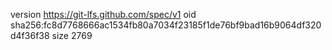 version https://git-lfs.github.com/spec/v1
oid sha256:fc8d7768666ac1534fb80a7034f23185f1de76bf9bad16b9064df320d4f36f38
size 2769
